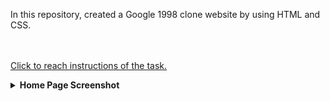 In this repository, created a Google 1998 clone website by using HTML and CSS.

<br /><br />
    [Click to reach instructions of the task.](https://academy.patika.dev/courses/css/odev2)


<details>
  <summary><b>Home Page Screenshot</b></summary>
  
![Google1998Clone](https://github.com/emregokgedik/patikaTasks/assets/71225557/23eb81f7-54d6-464a-9468-7397ceda82b2)


</details>
